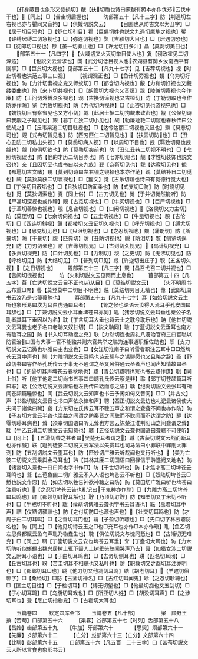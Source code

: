 <!-- { "loadSidebar": true } -->
　　【扞身蔽目也象形又徒损切】瞂【扶切盾也诗曰蒙瞂有菀本亦作伐郑云伐中干也】【同上】□【苦圭切盾握也】
　　防部第五十【凡十三字】防【荆遇切左右视也亦与瞿同又音拘】□【俱媛切説文云】
　　【目围也从防古文以为丑字】□【居于切目邪也】□【舒仁切引目】瞿【巨俱切姓也説文九遇切鹰隼之视也】矍【许缚居缚二切急视也】□【弥连切视也】煛【吉颍切大目也】□【居遇切恐也】□【徒郎切□视也】尠【虽一切罪止也】□【许尤切目多汁】瞐【莫剥切美目也】
　　部第五十一【凡四字】【火域切又火灭切举目使人也】夐【诩政霍见二切深逺】
　　【也説文云营求也】闅【武分切低目视人也农湖县有闅乡汝南西平有闅亭】□【巨贠切大视也】见部第五十二【凡九十七字】见【吉荐切视也】视【时止切看也洪范五事三曰视】
　　【视谓观正也】□【鱼计切旁视也】覣【乌为切好视也】防【力计切索视之皃又师蚁切】□【都含切内视也】覶【力和切好视也又覶缕委曲也】防【来卜切共视也】□【胡管切大视也又音烜】覝【陵兼切察视也今作廉】防【王问切外博众多视也】观【古换切谛视也又古桓切】防【丁勒切取也今作防亦作防】览【力敢切视也】防【力代切内视也】□【此咨切见也盗视皃也】□【妨饶切目有察省见也又方小切】覰【此居士据二切拘覰未致密也】觏【公候切诗曰我觏之子觏见也】覭【暮丁亡狄二切小见也】觇【勅廉耻艳二切窥也春秋传曰公使觇之】□【丘韦渠追二切目驻视也】□【达兮达丽二切视也又显也】覹【莫悲切司也】覢【式冉切暂见也】防【匹刃匹仁二切暂见也】【扶园切防也】□【丑心丑防二切私出头视】□【莫奚切病人视】□【以周切下目也】觊【羁致切见也觊觎也】觎【庾俱切欲也】防【莫勒切突前也】防【丑江丑巷二切视不明也】□【弋照切视误也】防【他的才历二切目赤也】防【七亦切观也】靓【才性切装饰也説文召也】亲【且因切至也虞书曰以亲九族】觐【竒靳切见也】觌【达寂切见也】覩【都扈切古文暏】覒【莫到切诗曰左右覒之覒择也本亦作芼】覕【莫结补日二切觅也】覛【莫狄莫获二切衺视也】□【籀文】觉【古乐切寤也诗曰有觉徳行觉大也】□【丁侯切目蔽垢也】□【且狄切□防面柔也】防【式支切□防】防【时绕切见也】觅【莫狄切索也】覔【同上俗】□【古刀切见也】覮【于并切覮然能听】防【尸甚切深视也或作瞫】覸【古苋切视也】□【牛买切视也】□【巨尸切视也】□【于革切善惊也视也】覗【息咨切视也】□【口闲切视也】【洛侯切又力主切】防【莫厓切】□【七余切伺视也】□【五圭切视也】□【牛昆切视也】覠【吉伦切】□【匹连切斜视】覴【都棱切又丑证切久视也】□【呼光切视也】□【缚尤切视也】□【思兖切见也】□【只泪切视也】□【之忍切视也】覫【蒲朗切】防【所景切】防【于景切】覑【匹典切】防【丑防切视也】瞡【防泪切】覱【侧览切逞皃】防【力刃切亲也】防【吉缘切视皃】□【古到切久视皃】【乌计切视皃】□【多贡切视皃】防【口计切见也】□【力制切】覟【之吏切】防【无沸切见也】防【呼格切见】防【大结切见】□【普列切□见】覤【许逆切出庄子】覨【五各切久视】【之日切视也】
　　覞部第五十三【凡三字】覞【昌召弋召二切并视也】□【苦闲切很视也】
　　防【火利切説文云见雨而止息也】
　　苜部第五十四【凡五字】苜【亡达切説文云目不正也从从目】□【莫结切説文云】
　　【火不明周书云布重□席】瞢【莫登莫中二切目不明也】蔑【莫结切劳目无精也】蘉【武郎切周书云汝乃是弗蘉蘉勉也】
　　耳部第五十五【凡九十七字】耳【如始切説文云主听也象形易曰坎为耳白虎通曰耳者】
　　【肾之候也论语云汝得人焉耳乎孔安国曰耳辞也】□【丁兼切説文云小耳垂埤苍曰亦同】耴【猪涉切说文云耳垂也秦公子名耴者其耳下垂因以为名】耽【丁含切耳大垂也诗云士之耽兮耽乐也】聃【他甘切説文云耳曼也老子名曰老聃又奴甘切】□【説文聃同】聸【丁蓝切説文云垂耳也南方有聸耳之国】防【书入切耳动揺之皃】联【力然切连也周礼八灋治官府三曰官聮以防官治曰国有大事一官不能独共则六官共举之聮为连事通职相佐助也】职【支力切説文云记微也尔雅曰主也业也】□【女江切淮南子曰听雷者职注云耳中□□然埤苍云耳中声也】聊【力雕切説文云耳鸣也诗云聊与之谋聊愿也又且略之辞】圣【舒政切书曰睿作圣孔氏传云于事无不通谓之圣又风俗通云圣者声也闻声知情故曰圣也】□【胡骨切耳声埤苍云春秋地也】聦【青公切聦明也察也书云聦作谋】聡【同上俗】听【他丁他定二切尚书五事四曰聼孔氏传云察是非】聆【郎丁切苍颉篇耳听曰聆】聒【公活切説文云讙语也左氏传曰聒而与之语】聥【纪禹切説文云张耳有所闻苍颉篇睡惊也】闻【武云切説文云知声也书云予闲如何又音问】□□【并古文】声【书盈切説文云音也书曰声依永律和声】聘【匹正切説文云访也礼记云诸侯使大夫问于诸侯曰聘】聋【力东切左氏传云耳不聴五声之和谓之聋聋不闻也亦作防】防【子亥切方言云半聋也梁益之间谓之防秦晋之间聴而不聦闻而不达谓之防】聤【达零切聤耳病也】耸【须奉切国语曰听无耸也方言云陈楚江淮荆阳山之间聋谓之耸】聉【牛乙五滑二切説文云无知意也】聩【五怪切説文云聋也国语曰聋聩不可使听】□【同上】【五滑切聋之甚者曰吴楚无耳者谓之】聝【古获切説文云战而断耳也亦作馘】聅【耻列徒安二切説文云军法以矢贯耳也司马法曰小罪聅中罪刖大罪刭】防【五刮切説文云堕耳也】防【匹妙切广雅云听裁闻也又行听也】【美为亡彼二切説文云乘舆金马耳也】耹【其林其廉二切国语曰回禄信于耹遂阙又地名】防【诸裔切入意也一曰曰闻也字书作□】防【千世切听也】防【才焦才髙二切埤苍云耳鸣也】聱【五苞鱼幽二切广雅云不入人语也埤苍云不听也】□【奴陆切埤苍云□慙也説文作恧】防【如志切以牲告神欲神聴之曰防】防【莫田切广雅曰听也埤苍曰注意听也】【之忍切埤苍云告也礼记曰于鬼神亦作聄】□【力雕力髙二切埤苍曰耳鸣也】耵【都领切耵聍耳垢也】聍【乃顶切耵聍】防【知栗切又丁米切不听也】□【牛戒切不听也】耾【侯萌切博雅云聋也字书云耳语也】耺【禹君切耳中声】聐【仪黠切顡聐也】防【之付切防□也源也声也】【壮交切耳鸣也】防【才周子由二切耳鸣】□【之善切耳门也】聙【子盈切听聦也】□【先口切字林云聦防名也】防【同上】□【他见切诗云玉之□也□充耳也亦作□本亦作瑱】耴【鱼乙切左思呉都赋云鱼鸟声耴乃物蠢生也】聭【俱位切説文与愧同慙也】□【古活切无知皃】□【同上】聑【丁箧切説文云安也埤苍云耳垂】耷【丁盍切大耳也】防【力木切防听似蜥蜴出魏兴居树上辄下齧人上树垂头聴闻哭声乃去】聂【如猎女涉二切説文云附耳小语也】□【于由切耳鸣也】□【去竒切侧耳也】聠【匹名切耳闭】□【丘古切耳也】聧【苦圭切耳不相聴也又私叶也】防【职救切又之酉切耳注亦明也】□【都郎切耳□也】聎【他刀切又他凋切耳鸣】聕【胡老切耳】【羊遮切俗邪字】□【桑经切】□防【古茎切神名】□【古红切耳闻鬼】聄【之忍切聄聴也】□【匡主切目往】□【于检切耳】□【缚无切望也】□【他最切痴也又五刮切】□【子小切耳鸣】□【乌鴈切耳戏也】□【所亚切人姓】□【胡没切耳声】□【之涉切耳也】聻【尼止切指物皃】□【古霍切大耳也】










　　玉篇卷四
　　钦定四库全书
　　玉篇卷五【凡十部】　　　　　梁　顾野王　撰【苦苟】口部第五十六　　　【渠畧】谷部第五十七【时列】舌部第五十八　　　【昌始】齿部第五十九
　　【牛加】牙部第六十　　　　【思臾】须部第六十一【先廉】彡部第六十二　　　【亡分】彣部第六十三【亡分】文部第六十四　　　【比聊】髟部第六十五
　　口部第五十六【凡五百　二十三字】口【苦苟切説文云人所以言食也象形书云】
